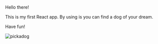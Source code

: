 Hello there!

This is my first React app.
By using is you can find a dog of your dream.

Have fun!

![pickadog](https://user-images.githubusercontent.com/44230372/210328210-34757586-bfa7-467b-baba-d0a7cc6570e6.PNG)


